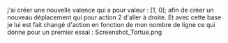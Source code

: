 j'ai créer une nouvelle valence qui a pour valeur : [1, 0]; afin de créer un nouveau déplacement qui pour action 2 d'aller à droite. 
Et avec cette base je lui est fait changé d'action en fonction de mon nombre de ligne ce qui donne pour un premier essai : Screenshot_Tortue.png 

